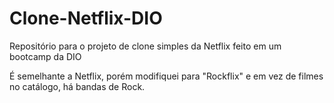 # Clone-Netflix-DIO
Repositório para o projeto de clone simples da Netflix feito em um bootcamp da DIO

É semelhante a Netflix, porém modifiquei para "Rockflix" e em vez de filmes no catálogo, há bandas de Rock.
